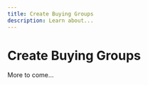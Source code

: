 ```yaml
---
title: Create Buying Groups
description: Learn about...
---
```


# Create Buying Groups

More to come...